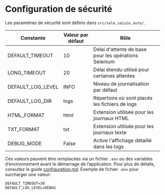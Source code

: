 # Configuration de sécurité

Les paramètres de sécurité sont définis dans `src/sele_saisie_auto/`.

| Constante              | Valeur par défaut | Rôle |
| ---------------------- | ----------------- | --------------------------------------------- |
| DEFAULT_TIMEOUT        | 10                | Délai d'attente de base pour les opérations Selenium |
| LONG_TIMEOUT           | 20                | Délai étendu utilisé pour certaines attentes |
| DEFAULT_LOG_LEVEL      | INFO              | Niveau de journalisation par défaut |
| DEFAULT_LOG_DIR        | logs              | Répertoire où sont placés les fichiers de logs |
| HTML_FORMAT            | html              | Extension utilisée pour les journaux HTML |
| TXT_FORMAT             | txt               | Extension utilisée pour les journaux texte |
| DEBUG_MODE             | False             | Active l'affichage détaillé dans les logs |

Ces valeurs peuvent être remplacées via un fichier `.env` ou des variables d’environnement avant le démarrage de l’application. Pour plus de détails, consultez le guide [configuration.md](../guides/configuration.md).
Exemple de fichier `.env` pour surcharger une valeur:

```dotenv
DEFAULT_TIMEOUT=30
DEFAULT_LOG_LEVEL=DEBUG
```
